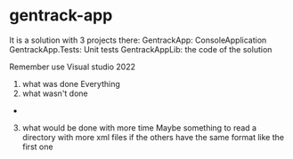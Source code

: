 # gentrack-app
It is a solution with 3 projects there:
GentrackApp: ConsoleApplication
GentrackApp.Tests: Unit tests
GentrackAppLib: the code of the solution

Remember use Visual studio 2022

1) what was done
  Everything
2)  what wasn't done
   -
3) what would be done with more time
Maybe something to read a directory with more xml files if the others have the same format like the first one
